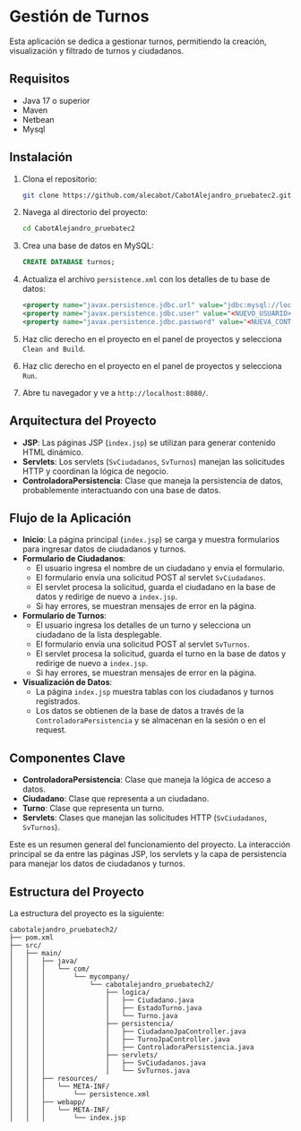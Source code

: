 # Gestión de Turnos

Esta aplicación se dedica a gestionar turnos, permitiendo la creación, visualización y filtrado de turnos y ciudadanos.

## Requisitos

- Java 17 o superior
- Maven
- Netbean
- Mysql

## Instalación

1. Clona el repositorio:
    ```sh
    git clone https://github.com/alecabot/CabotAlejandro_pruebatec2.git
    ```
2. Navega al directorio del proyecto:
    ```sh
    cd CabotAlejandro_pruebatec2
    ```
3. Crea una base de datos en MySQL:
    ```sql
    CREATE DATABASE turnos;
    ```
4. Actualiza el archivo `persistence.xml` con los detalles de tu base de datos:
    ```xml
    <property name="javax.persistence.jdbc.url" value="jdbc:mysql://localhost:3306/turnos?serverTimezone=UTC"/>
    <property name="javax.persistence.jdbc.user" value="<NUEVO_USUARIO>"/>
    <property name="javax.persistence.jdbc.password" value="<NUEVA_CONTRASEÑA>"/>
    ```

5. Haz clic derecho en el proyecto en el panel de proyectos y selecciona `Clean and Build`.

6. Haz clic derecho en el proyecto en el panel de proyectos y selecciona `Run`.

7. Abre tu navegador y ve a `http://localhost:8080/`.



## Arquitectura del Proyecto
   - **JSP**: Las páginas JSP (`index.jsp`) se utilizan para generar contenido HTML dinámico.
   - **Servlets**: Los servlets (`SvCiudadanos`, `SvTurnos`) manejan las solicitudes HTTP y coordinan la lógica de negocio.
   - **ControladoraPersistencia**: Clase que maneja la persistencia de datos, probablemente interactuando con una base de datos.

## Flujo de la Aplicación
   - **Inicio**: La página principal (`index.jsp`) se carga y muestra formularios para ingresar datos de ciudadanos y turnos.
   - **Formulario de Ciudadanos**:
     - El usuario ingresa el nombre de un ciudadano y envía el formulario.
     - El formulario envía una solicitud POST al servlet `SvCiudadanos`.
     - El servlet procesa la solicitud, guarda el ciudadano en la base de datos y redirige de nuevo a `index.jsp`.
     - Si hay errores, se muestran mensajes de error en la página.
   - **Formulario de Turnos**:
     - El usuario ingresa los detalles de un turno y selecciona un ciudadano de la lista desplegable.
     - El formulario envía una solicitud POST al servlet `SvTurnos`.
     - El servlet procesa la solicitud, guarda el turno en la base de datos y redirige de nuevo a `index.jsp`.
     - Si hay errores, se muestran mensajes de error en la página.
   - **Visualización de Datos**:
     - La página `index.jsp` muestra tablas con los ciudadanos y turnos registrados.
     - Los datos se obtienen de la base de datos a través de la `ControladoraPersistencia` y se almacenan en la sesión o en el request.

## Componentes Clave
   - **ControladoraPersistencia**: Clase que maneja la lógica de acceso a datos.
   - **Ciudadano**: Clase que representa a un ciudadano.
   - **Turno**: Clase que representa un turno.
   - **Servlets**: Clases que manejan las solicitudes HTTP (`SvCiudadanos`, `SvTurnos`).

Este es un resumen general del funcionamiento del proyecto. La interacción principal se da entre las páginas JSP, los servlets y la capa de persistencia para manejar los datos de ciudadanos y turnos.

## Estructura del Proyecto

La estructura del proyecto es la siguiente:

```
cabotalejandro_pruebatech2/
├── pom.xml
├── src/
│   ├── main/
│   │   ├── java/
│   │   │   └── com/
│   │   │       └── mycompany/
│   │   │           └── cabotalejandro_pruebatech2/
│   │   │               ├── logica/
│   │   │               │   ├── Ciudadano.java
│   │   │               │   ├── EstadoTurno.java
│   │   │               │   └── Turno.java
│   │   │               ├── persistencia/
│   │   │               │   ├── CiudadanoJpaController.java
│   │   │               │   ├── TurnoJpaController.java
│   │   │               │   ├── ControladoraPersistencia.java
│   │   │               ├── servlets/
│   │   │               │   ├── SvCiudadanos.java
│   │   │               │   └── SvTurnos.java
│   │   ├── resources/
│   │   │   └── META-INF/
│   │   │       └── persistence.xml
│   │   ├── webapp/
│   │   │   └── META-INF/
│   │   │       └── index.jsp
```


